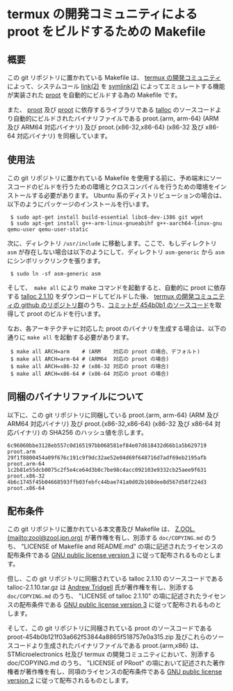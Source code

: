 # termux の開発コミュニティによる proot をビルドするための Makefile

## 概要

この git リポジトリに置かれている Makefile は、 [termux の開発コミュニティ][TERM]によって、システムコール [link(2)][LINK] を [symlink(2)][SLNK] によってエミュレートする機能が実装された [proot][PROT] を自動的にビルドする為の Makefile です。

また、 [proot][PROT] 及び [proot][PROT] に依存するライブラリである [talloc][TLOC] のソースコードより自動的にビルドされたバイナリファイルである proot.{arm, arm-64} (ARM 及び ARM64 対応バイナリ) 及び proot.{x86-32,x86-64} (x86-32 及び x86-64 対応バイナリ) を同梱しています。

## 使用法

この git リポジトリに置かれている Makefile を使用する前に、予め端末にソースコードのビルドを行うための環境とクロスコンパイルを行うための環境をインストールする必要があります。 Ubuntu 系のディストリビューションの場合は、以下のようにパッケージのインストールを行います。

```
 $ sudo apt-get install build-essential libc6-dev-i386 git wget
 $ sudo apt-get install g++-arm-linux-gnueabihf g++-aarch64-linux-gnu qemu-user qemu-user-static
```

次に、ディレクトリ ```/usr/include``` に移動します。ここで、もしディレクトリ ```asm``` が存在しない場合は以下のようにして、ディレクトリ ```asm-generic``` から ```asm``` にシンボリックリンクを張ります。

```
 $ sudo ln -sf asm-generic asm
```

そして、　```make all``` により make コマンドを起動すると、自動的に proot に依存する [talloc 2.1.10][TLOC] をダウンロードしてビルドした後、 [termux の開発コミュニティの github のリポジトリ群][TMRP]のうち、[コミットが 454b0b1 のソースコード][PSRC]を取得して proot のビルドを行います。

なお、各アーキテクチャに対応した proot のバイナリを生成する場合は、以下の通りに ```make all``` を起動する必要があります。

```
 $ make all ARCH=arm	# (ARM    対応の proot の場合、デフォルト)
 $ make all ARCH=arm-64	# (ARM64  対応の proot の場合)
 $ make all ARCH=x86-32	# (x86-32 対応の proot の場合)
 $ make all ARCH=x86-64	# (x86-64 対応の proot の場合)
```

## 同梱のバイナリファイルについて

以下に、この git リポジトリに同梱している proot.{arm, arm-64} (ARM 及び ARM64 対応バイナリ) 及び proot.{x86-32,x86-64} (x86-32 及び x86-64 対応バイナリ) の SHA256 のハッシュ値を示します。

```
6c96060bbe3128eb557c0d165197bb068581ef84e07d618432d66b1a5b629719  proot.arm
29f1f8800454a09f676c191c9f9dc32ae52e04d69f648716d7adf69eb2195afb  proot.arm-64
1c2b81e55dcb0075c2f5e4ce64d3b0c7be98c4acc092103e9332cb25aee9f631  proot.x86-32
4b6c1745f45b04668593ffb03febfc44bae741a0d02b160dee8d567d58f224d3  proot.x86-64
```

## 配布条件

この git リポジトリに置かれている本文書及び Makefile は、 [Z.OOL. (mailto:zool@zool.jpn.org)][ZOOL] が著作権を有し、別添する ```doc/COPYING.md``` のうち、 "LICENSE of Makefile and README.md" の項に記述されたライセンスの配布条件である [GNU public license version 3][GPL3] に従って配布されるものとします。

但し、この git リポジトリに同梱されている talloc 2.1.10 のソースコードである talloc-2.1.10.tar.gz は [Andrew Tridgell][ANDR] 氏が著作権を有し、別添する ```doc/COPYING.md``` のうち、 "LICENSE of talloc 2.1.10" の項に記述されたライセンスの配布条件である [GNU public license version 3][GPL3] に従って配布されるものとします。

そして、この git リポジトリに同梱されている proot のソースコードである proot-454b0b121f03a662f53844a8865f518757e0a315.zip 及びこれらのソースコードより生成されたバイナリファイルである proot.{arm,x86} は、 STMicroelectronics 社及び termux の開発コミュニティにおいて、別添する doc/COPYING.md のうち、 "LICENSE of PRoot" の項において記述された著作権者が著作権を有し、同項のライセンスの配布条件である [GNU public license version 2][GPL2] に従って配布されるものとします。

<!-- 外部リンク一覧 -->

[TERM]:https://termux.com/
[LINK]:http://man7.org/linux/man-pages/man2/link.2.html
[SLNK]:http://man7.org/linux/man-pages/man2/symlink.2.html
[PROT]:https://github.com/termux/proot
[TLOC]:https://download.samba.org/pub/talloc/talloc-2.1.10.tar.gz
[TMRP]:https://github.com/termux
[PSRC]:https://github.com/termux/proot/archive/454b0b121f03a662f53844a8865f518757e0a315.zip
[ZOOL]:http://zool.jpn.org/
[ANDR]:https://www.samba.org/~tridge/
[GPL2]:https://www.gnu.org/licenses/old-licenses/gpl-2.0.html
[GPL3]:https://www.gnu.org/licenses/gpl.html
